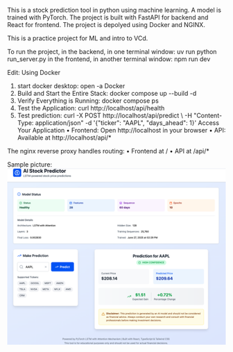 This is a stock prediction tool in python using machine learning. A model is trained with PyTorch. The project is built with FastAPI for backend and React for frontend. The project is depolyed using Docker and NGINX.

This is a practice project for ML and intro to VCd.

To run the project,
in the backend, in one terminal window: uv run python run_server.py
in the frontend, in another terminal window: npm run dev

Edit: Using Docker
1) start docker desktop: open -a Docker
2) Build and Start the Entire Stack: docker compose up --build -d
3) Verify Everything is Running: docker compose ps
4) Test the Application: curl http://localhost/api/health
5) Test prediction: curl -X POST http://localhost/api/predict \ -H "Content-Type: application/json" \-d '{"ticker": "AAPL", "days_ahead": 1}'
Access Your Application
•  Frontend: Open http://localhost in your browser
•  API: Available at http://localhost/api/*

The nginx reverse proxy handles routing:
•  Frontend at / 
•  API at /api/*

Sample picture:
![Basic Home Screen](assets/Home_Screen_Basic.png)